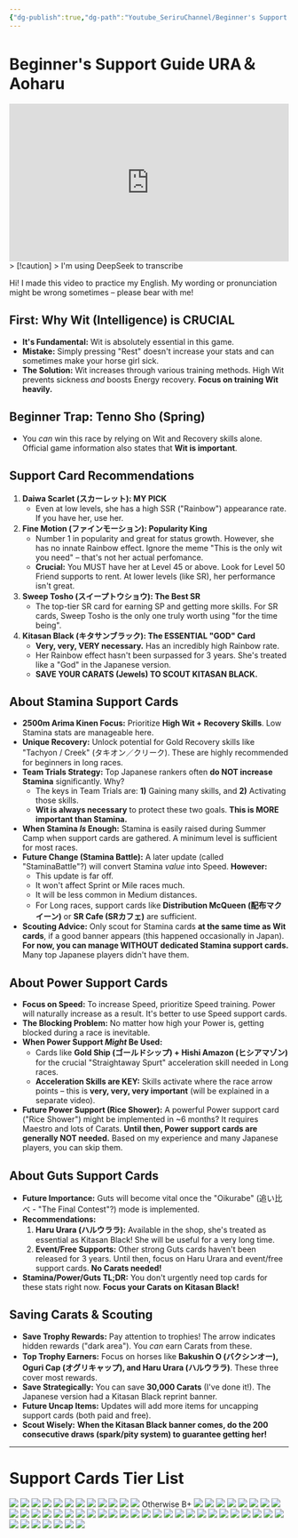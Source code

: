 ```yaml
---
{"dg-publish":true,"dg-path":"Youtube_SeriruChannel/Beginner's Support Guide URA＆Aoharu.md","permalink":"/youtube-seriru-channel/beginner-s-support-guide-ura-aoharu/","created":"2025-07-20T21:47:08.236+07:00","updated":"2025-07-21T03:46:19.759+07:00"}
---
```


# Beginner's Support Guide URA＆Aoharu
<iframe src="https://www.youtube.com/embed/QhYWu6ncLHM" title="" style="width:100%; aspect-ratio:16/9" loading="lazy" frameborder="0" allow="accelerometer; autoplay; clipboard-write; encrypted-media; gyroscope; picture-in-picture; web-share" allowfullscreen></iframe>
> [!caution]
> I'm using DeepSeek to transcribe

Hi! I made this video to practice my English. My wording or pronunciation might be wrong sometimes – please bear with me!

## **First: Why Wit (Intelligence) is CRUCIAL**

- **It's Fundamental:** Wit is absolutely essential in this game.
- **Mistake:** Simply pressing "Rest" doesn't increase your stats and can sometimes make your horse girl sick.
- **The Solution:** Wit increases through various training methods. High Wit prevents sickness _and_ boosts Energy recovery. **Focus on training Wit heavily.**

## **Beginner Trap: Tenno Sho (Spring)**

- You _can_ win this race by relying on Wit and Recovery skills alone. Official game information also states that **Wit is important**.

## **Support Card Recommendations**

1. **Daiwa Scarlet (スカーレット): MY PICK**
    - Even at low levels, she has a high SSR ("Rainbow") appearance rate. If you have her, use her.
2. **Fine Motion (ファインモーション): Popularity King**
    - Number 1 in popularity and great for status growth. However, she has no innate Rainbow effect. Ignore the meme "This is the only wit you need" – that's not her actual perfomance.
    - **Crucial:** You MUST have her at Level 45 or above. Look for Level 50 Friend supports to rent. At lower levels (like SR), her performance isn't great.
3. **Sweep Tosho (スイープトウショウ): The Best SR**
    - The top-tier SR card for earning SP and getting more skills. For SR cards, Sweep Tosho is the only one truly worth using "for the time being".
4. **Kitasan Black (キタサンブラック): The ESSENTIAL "GOD" Card**
    - **Very, very, VERY necessary.** Has an incredibly high Rainbow rate.
    - Her Rainbow effect hasn't been surpassed for 3 years. She's treated like a "God" in the Japanese version.
    - **SAVE YOUR CARATS (Jewels) TO SCOUT KITASAN BLACK.**

## **About Stamina Support Cards**

- **2500m Arima Kinen Focus:** Prioritize **High Wit + Recovery Skills**. Low Stamina stats are manageable here.
- **Unique Recovery:** Unlock potential for Gold Recovery skills like "Tachyon / Creek" (タキオン／クリーク). These are highly recommended for beginners in long races.
- **Team Trials Strategy:** Top Japanese rankers often **do NOT increase Stamina** significantly. Why?
    - The keys in Team Trials are: **1)** Gaining many skills, and **2)** Activating those skills.
    - **Wit is always necessary** to protect these two goals. **This is MORE important than Stamina.**
- **When Stamina _Is_ Enough:** Stamina is easily raised during Summer Camp when support cards are gathered. A minimum level is sufficient for most races.
- **Future Change (Stamina Battle):** A later update (called "StaminaBattle"?) will convert Stamina _value_ into Speed. **However:**
    - This update is far off.
    - It won't affect Sprint or Mile races much.
    - It will be less common in Medium distances.
    - For Long races, support cards like **Distribution McQueen (配布マクイーン)** or **SR Cafe (SRカフェ)** are sufficient.
- **Scouting Advice:** Only scout for Stamina cards **at the same time as Wit cards**, if a good banner appears (this happened occasionally in Japan). **For now, you can manage WITHOUT dedicated Stamina support cards.** Many top Japanese players didn't have them.

## **About Power Support Cards**

- **Focus on Speed:** To increase Speed, prioritize Speed training. Power will naturally increase as a result. It's better to use Speed support cards.
- **The Blocking Problem:** No matter how high your Power is, getting blocked during a race is inevitable.
- **When Power Support _Might_ Be Used:**
    - Cards like **Gold Ship (ゴールドシップ) + Hishi Amazon (ヒシアマゾン)** for the crucial "Straightaway Spurt" acceleration skill needed in Long races.
    - **Acceleration Skills are KEY:** Skills activate where the race arrow points – this is **very, very, very important** (will be explained in a separate video).
- **Future Power Support (Rice Shower):** A powerful Power support card ("Rice Shower") might be implemented in ~6 months? It requires Maestro and lots of Carats. **Until then, Power support cards are generally NOT needed.** Based on my experience and many Japanese players, you can skip them.

## **About Guts Support Cards**

- **Future Importance:** Guts will become vital once the "Oikurabe" (追い比べ - "The Final Contest"?) mode is implemented.
- **Recommendations:**
    1. **Haru Urara (ハルウララ):** Available in the shop, she's treated as essential as Kitasan Black! She will be useful for a very long time.
    2. **Event/Free Supports:** Other strong Guts cards haven't been released for 3 years. Until then, focus on Haru Urara and event/free support cards. **No Carats needed!**
- **Stamina/Power/Guts TL;DR:** You don't urgently need top cards for these stats right now. **Focus your Carats on Kitasan Black!**

## **Saving Carats & Scouting**

- **Save Trophy Rewards:** Pay attention to trophies! The arrow indicates hidden rewards ("dark area"). You _can_ earn Carats from these.
- **Top Trophy Earners:** Focus on horses like **Bakushin O (バクシンオー), Oguri Cap (オグリキャップ), and Haru Urara (ハルウララ)**. These three cover most rewards.
- **Save Strategically:** You can save **30,000 Carats** (I've done it!). The Japanese version had a Kitasan Black reprint banner.
- **Future Uncap Items:** Updates will add more items for uncapping support cards (both paid and free).
- **Scout Wisely:** **When the Kitasan Black banner comes, do the 200 consecutive draws (spark/pity system) to guarantee getting her!**

---
# Support Cards Tier List
![](https://i.postimg.cc/05KxM5J5/Beginner-s-Support-Guide-URA-Aohal-Umamusume-Pretty-Derby-edit-28-9h-Qh-YWu6nc-LHM-0002.jpg)
![](https://i.postimg.cc/PrGHmGmW/Beginner-s-Support-Guide-URA-Aohal-Umamusume-Pretty-Derby-edit-28-9h-Qh-YWu6nc-LHM-0003.jpg)
![](https://i.postimg.cc/65dXcH0D/Beginner-s-Support-Guide-URA-Aohal-Umamusume-Pretty-Derby-edit-28-9h-Qh-YWu6nc-LHM-0004.jpg)
![](https://i.postimg.cc/y8szbFpW/Beginner-s-Support-Guide-URA-Aohal-Umamusume-Pretty-Derby-edit-28-9h-Qh-YWu6nc-LHM-0005.jpg)
![](https://i.postimg.cc/YCRwKhTR/Beginner-s-Support-Guide-URA-Aohal-Umamusume-Pretty-Derby-edit-28-9h-Qh-YWu6nc-LHM-0006.jpg)
![](https://i.postimg.cc/k55Pn7mm/Beginner-s-Support-Guide-URA-Aohal-Umamusume-Pretty-Derby-edit-28-9h-Qh-YWu6nc-LHM-0007.jpg)
![](https://i.postimg.cc/5tkdyD4F/Beginner-s-Support-Guide-URA-Aohal-Umamusume-Pretty-Derby-edit-28-9h-Qh-YWu6nc-LHM-0008.jpg)
![](https://i.postimg.cc/bwzKTqdt/Beginner-s-Support-Guide-URA-Aohal-Umamusume-Pretty-Derby-edit-28-9h-Qh-YWu6nc-LHM-0009.jpg)
![](https://i.postimg.cc/k5L1kCMw/Beginner-s-Support-Guide-URA-Aohal-Umamusume-Pretty-Derby-edit-28-9h-Qh-YWu6nc-LHM-0010.jpg)
![](https://i.postimg.cc/NMTJtn5t/Beginner-s-Support-Guide-URA-Aohal-Umamusume-Pretty-Derby-edit-28-9h-Qh-YWu6nc-LHM-0011.jpg)
![](https://i.postimg.cc/MpFdQwBx/Beginner-s-Support-Guide-URA-Aohal-Umamusume-Pretty-Derby-edit-28-9h-Qh-YWu6nc-LHM-0012.jpg)
![](https://i.postimg.cc/Qt9LTSCY/Beginner-s-Support-Guide-URA-Aohal-Umamusume-Pretty-Derby-edit-28-9h-Qh-YWu6nc-LHM-0013.jpg)
Otherwise B+
![](https://i.postimg.cc/G2ZWJYsL/Beginner-s-Support-Guide-URA-Aohal-Umamusume-Pretty-Derby-edit-28-9h-Qh-YWu6nc-LHM-0015.jpg)
![](https://i.postimg.cc/DwBRpRbY/Beginner-s-Support-Guide-URA-Aohal-Umamusume-Pretty-Derby-edit-28-9h-Qh-YWu6nc-LHM-0016.jpg)
![](https://i.postimg.cc/wMpWjkmm/Beginner-s-Support-Guide-URA-Aohal-Umamusume-Pretty-Derby-edit-28-9h-Qh-YWu6nc-LHM-0017.jpg)
![](https://i.postimg.cc/NFkd9r6P/Beginner-s-Support-Guide-URA-Aohal-Umamusume-Pretty-Derby-edit-28-9h-Qh-YWu6nc-LHM-0018.jpg)
![](https://i.postimg.cc/FKkGb6bS/Beginner-s-Support-Guide-URA-Aohal-Umamusume-Pretty-Derby-edit-28-9h-Qh-YWu6nc-LHM-0019.jpg)
![](https://i.postimg.cc/mkC0dDQQ/Beginner-s-Support-Guide-URA-Aohal-Umamusume-Pretty-Derby-edit-28-9h-Qh-YWu6nc-LHM-0020.jpg)
![](https://i.postimg.cc/9X95Xxvr/Beginner-s-Support-Guide-URA-Aohal-Umamusume-Pretty-Derby-edit-28-9h-Qh-YWu6nc-LHM-0022.jpg)
![](https://i.postimg.cc/pdr4wkfV/Beginner-s-Support-Guide-URA-Aohal-Umamusume-Pretty-Derby-edit-28-9h-Qh-YWu6nc-LHM-0023.jpg)
![](https://i.postimg.cc/xT9xrtYr/Beginner-s-Support-Guide-URA-Aohal-Umamusume-Pretty-Derby-edit-28-9h-Qh-YWu6nc-LHM-0024.jpg)
![](https://i.postimg.cc/XNfHDtRc/Beginner-s-Support-Guide-URA-Aohal-Umamusume-Pretty-Derby-edit-28-9h-Qh-YWu6nc-LHM-0026.jpg)
![](https://i.postimg.cc/63scMhzm/Beginner-s-Support-Guide-URA-Aohal-Umamusume-Pretty-Derby-edit-28-9h-Qh-YWu6nc-LHM-0027.jpg)
![](https://i.postimg.cc/28fp1QDT/Beginner-s-Support-Guide-URA-Aohal-Umamusume-Pretty-Derby-edit-28-9h-Qh-YWu6nc-LHM-0028.jpg)
![](https://i.postimg.cc/FsbM3YFv/Beginner-s-Support-Guide-URA-Aohal-Umamusume-Pretty-Derby-edit-28-9h-Qh-YWu6nc-LHM-0029.jpg)
![](https://i.postimg.cc/8CY9NW4R/Beginner-s-Support-Guide-URA-Aohal-Umamusume-Pretty-Derby-edit-28-9h-Qh-YWu6nc-LHM-0030.jpg)
![](https://i.postimg.cc/5NpPfLNX/Beginner-s-Support-Guide-URA-Aohal-Umamusume-Pretty-Derby-edit-28-9h-Qh-YWu6nc-LHM-0031.jpg)
![](https://i.postimg.cc/FHRTzz7D/Beginner-s-Support-Guide-URA-Aohal-Umamusume-Pretty-Derby-edit-28-9h-Qh-YWu6nc-LHM-0032.jpg)
![](https://i.postimg.cc/B6xgk1VQ/Beginner-s-Support-Guide-URA-Aohal-Umamusume-Pretty-Derby-edit-28-9h-Qh-YWu6nc-LHM-0033.jpg)
![](https://i.postimg.cc/FRJqRRC2/Beginner-s-Support-Guide-URA-Aohal-Umamusume-Pretty-Derby-edit-28-9h-Qh-YWu6nc-LHM-0034.jpg)
![](https://i.postimg.cc/7h8RTkpb/Beginner-s-Support-Guide-URA-Aohal-Umamusume-Pretty-Derby-edit-28-9h-Qh-YWu6nc-LHM-0035.jpg)
![](https://i.postimg.cc/sgDNWK0P/Beginner-s-Support-Guide-URA-Aohal-Umamusume-Pretty-Derby-edit-28-9h-Qh-YWu6nc-LHM-0036.jpg)
![](https://i.postimg.cc/WzTnvbBm/Beginner-s-Support-Guide-URA-Aohal-Umamusume-Pretty-Derby-edit-28-9h-Qh-YWu6nc-LHM-0037.jpg)
![](https://i.postimg.cc/x85PTVQw/Beginner-s-Support-Guide-URA-Aohal-Umamusume-Pretty-Derby-edit-28-9h-Qh-YWu6nc-LHM-0038.jpg)
![](https://i.postimg.cc/T3FJP983/Beginner-s-Support-Guide-URA-Aohal-Umamusume-Pretty-Derby-edit-28-9h-Qh-YWu6nc-LHM-0039.jpg)
![](https://i.postimg.cc/fycrcPNC/Beginner-s-Support-Guide-URA-Aohal-Umamusume-Pretty-Derby-edit-28-9h-Qh-YWu6nc-LHM-0040.jpg)
![](https://i.postimg.cc/PfY9nCwD/Beginner-s-Support-Guide-URA-Aohal-Umamusume-Pretty-Derby-edit-28-9h-Qh-YWu6nc-LHM-0041.jpg)
![](https://i.postimg.cc/L8C03frc/Beginner-s-Support-Guide-URA-Aohal-Umamusume-Pretty-Derby-edit-28-9h-Qh-YWu6nc-LHM-0042.jpg)
![](https://i.postimg.cc/h41s0Tm2/Beginner-s-Support-Guide-URA-Aohal-Umamusume-Pretty-Derby-edit-28-9h-Qh-YWu6nc-LHM-0043.jpg)
![](https://i.postimg.cc/wTxV4Mcg/Beginner-s-Support-Guide-URA-Aohal-Umamusume-Pretty-Derby-edit-28-9h-Qh-YWu6nc-LHM-0044.jpg)
![](https://i.postimg.cc/mr9N1HRN/Beginner-s-Support-Guide-URA-Aohal-Umamusume-Pretty-Derby-edit-28-9h-Qh-YWu6nc-LHM-0045.jpg)
![](https://i.postimg.cc/4NGMfX6S/Beginner-s-Support-Guide-URA-Aohal-Umamusume-Pretty-Derby-edit-28-9h-Qh-YWu6nc-LHM-0046.jpg)
![](https://i.postimg.cc/RVTYq2GV/Beginner-s-Support-Guide-URA-Aohal-Umamusume-Pretty-Derby-edit-28-9h-Qh-YWu6nc-LHM-0048.jpg)
![](https://i.postimg.cc/Bvj7Yb3X/Beginner-s-Support-Guide-URA-Aohal-Umamusume-Pretty-Derby-edit-28-9h-Qh-YWu6nc-LHM-0049.jpg)
![](https://i.postimg.cc/gkMKCpNR/Beginner-s-Support-Guide-URA-Aohal-Umamusume-Pretty-Derby-edit-28-9h-Qh-YWu6nc-LHM-0050.jpg)
![](https://i.postimg.cc/2SVxmtKt/Beginner-s-Support-Guide-URA-Aohal-Umamusume-Pretty-Derby-edit-28-9h-Qh-YWu6nc-LHM-0051.jpg)
![](https://i.postimg.cc/pTtQfLLN/Beginner-s-Support-Guide-URA-Aohal-Umamusume-Pretty-Derby-edit-28-9h-Qh-YWu6nc-LHM-0052.jpg)
![](https://i.postimg.cc/63LrYx88/Beginner-s-Support-Guide-URA-Aohal-Umamusume-Pretty-Derby-edit-28-9h-Qh-YWu6nc-LHM-0053.jpg)
![](https://i.postimg.cc/GtLkfgDq/Beginner-s-Support-Guide-URA-Aohal-Umamusume-Pretty-Derby-edit-28-9h-Qh-YWu6nc-LHM-0055.jpg)
![](https://i.postimg.cc/3NtgQjC7/Beginner-s-Support-Guide-URA-Aohal-Umamusume-Pretty-Derby-edit-28-9h-Qh-YWu6nc-LHM-0056.jpg)
![](https://i.postimg.cc/XNLK53Mh/Beginner-s-Support-Guide-URA-Aohal-Umamusume-Pretty-Derby-edit-28-9h-Qh-YWu6nc-LHM-0057.jpg)
![](https://i.postimg.cc/ncL4Y5pL/Beginner-s-Support-Guide-URA-Aohal-Umamusume-Pretty-Derby-edit-28-9h-Qh-YWu6nc-LHM-0058.jpg)